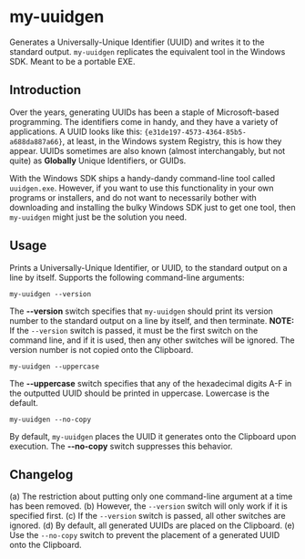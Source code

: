 # my-uuidgen
Generates a Universally-Unique Identifier (UUID) and writes it to the standard output.  ```my-uuidgen``` replicates the equivalent tool in the Windows SDK.  Meant to be a portable EXE.

## Introduction
Over the years, generating UUIDs has been a staple of Microsoft-based programming.  The identifiers come in handy, and they have a variety of applications. A UUID looks like this: ```{e31de197-4573-4364-85b5-a688da887a66}```, at least, in the Windows system Registry, this is how they appear.  UUIDs sometimes are also known (almost interchangably, but not quite) as **Globally** Unique Identifiers, or GUIDs.  

With the Windows SDK ships a handy-dandy command-line tool called ``uuidgen.exe``.  However, if you want to use this functionality in your own programs or installers, and do not want to necessarily bother with downloading and installing the bulky Windows SDK just to get one tool, then ```my-uuidgen``` might just be the solution you need.

## Usage
Prints a Universally-Unique Identifier, or UUID, to the standard output on a line by itself.  Supports the following command-line arguments:
```
my-uuidgen --version
```
The **--version** switch specifies that ```my-uuidgen``` should print its version number to the standard output on a line by itself, and then terminate.
**NOTE:** If the ```--version``` switch is passed, it must be the first switch on the command line, and if it is used, then any other switches will be ignored.  The version number is not copied onto the Clipboard.
```
my-uuidgen --uppercase
```
The **--uppercase** switch specifies that any of the hexadecimal digits A-F in the outputted UUID should be printed in uppercase.  Lowercase is the default.
```
my-uuidgen --no-copy
```
By default, ```my-uuidgen``` places the UUID it generates onto the Clipboard upon execution.  The **--no-copy** switch suppresses this behavior.
## Changelog
(a) The restriction about putting only one command-line argument at a time has been removed.
(b) However, the ```--version``` switch will only work if it is specified first.
(c) If the ```--version``` switch is passed, all other switches are ignored.
(d) By default, all generated UUIDs are placed on the Clipboard.
(e) Use the ```--no-copy``` switch to prevent the placement of a generated UUID onto the Clipboard.

